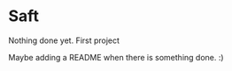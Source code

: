# Saft

Nothing done yet.
First <Test> project

Maybe adding a README when there is something done. :)
